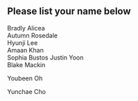 ## Please list your name below

Bradly Alicea   
Autumn Rosedale   
Hyunji Lee   
Amaan Khan   
Sophia Bustos 
Justin Yoon \
Blake Mackin

Youbeen Oh

Yunchae Cho
